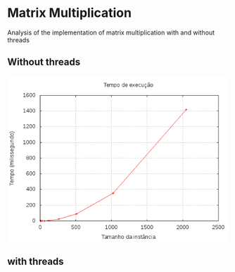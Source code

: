 # Matrix Multiplication
Analysis of the implementation of matrix multiplication with and without threads


## Without threads
![f1](analyser/resultado.png?raw=true "Análise 1")


## with threads
